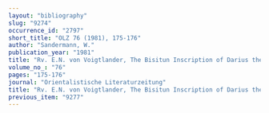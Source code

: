 ```yaml
---
layout: "bibliography"
slug: "9274"
occurrence_id: "2797"
short_title: "OLZ 76 (1981), 175-176"
author: "Sandermann, W."
publication_year: "1981"
title: "Rv. E.N. von Voigtlander, The Bisitun Inscription of Darius the Great, Babylonian Version"
volume_no_: "76"
pages: "175-176"
journal: "Orientalistische Literaturzeitung"
title: "Rv. E.N. von Voigtlander, The Bisitun Inscription of Darius the Great, Babylonian Version"
previous_item: "9277"
---
```

